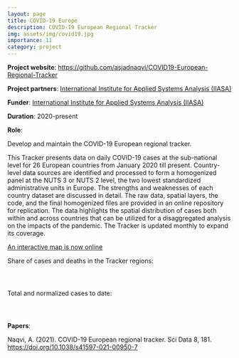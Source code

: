 ```yaml
---
layout: page
title: COVID-19 Europe
description: COVID-19 European Regional Tracker
img: assets/img/covid19.jpg
importance: 11
category: project
---
```


**Project website**: <a href="https://github.com/asjadnaqvi/COVID19-European-Regional-Tracker">https://github.com/asjadnaqvi/COVID19-European-Regional-Tracker</a>

**Project partners**: <a href="https://iiasa.ac.at">International Institute for Applied Systems Analysis (IIASA)</a>

**Funder**: <a href="https://iiasa.ac.at">International Institute for Applied Systems Analysis (IIASA)</a>

**Duration**: 2020-present

**Role**: 

Develop and maintain the COVID-19 European regional tracker.

This Tracker presents data on daily COVID-19 cases at the sub-national level for 26 European countries from January 2020 till present. Country-level data sources are identified and processed to form a homogenized panel at the NUTS 3 or NUTS 2 level, the two lowest standardized administrative units in Europe. The strengths and weaknesses of each country dataset are discussed in detail. The raw data, spatial layers, the code, and the final homogenized files are provided in an online repository for replication. The data highlights the spatial distribution of cases both within and across countries that can be utilized for a disaggregated analysis on the impacts of the pandemic. The Tracker is updated monthly to expand its coverage.

<a href="https://asjadnaqvi.github.io/COVID19-European-Regional-Tracker/">An interactive map is now online</a>


Share of cases and deaths in the Tracker regions:

<div class="row" style="margin: 2.0em;">
    <div class="col">
        <a href="https://github.com/asjadnaqvi/COVID19-European-Regional-Tracker"><img class="img-fluid" img align="bottom" src="{{ '/assets/img/tracker_cases.png' | relative_url }}" alt="" title="Tracker country cases"/></a>
    </div>
    <div class="col">
        <a href="https://github.com/asjadnaqvi/COVID19-European-Regional-Tracker"><img class="img-fluid" img align="bottom" src="{{ '/assets/img/tracker_deaths.png' | relative_url }}" alt="" title="Tracker country deaths"/></a>
    </div>
</div>


Total and normalized cases to date:

<div class="row" style="margin: 2.0em;">
    <div class="col">
        <a href="https://github.com/asjadnaqvi/COVID19-European-Regional-Tracker"><img class="img-fluid" img align="bottom" src="{{ '/assets/img/COVID19_EUROPE_cases_total.png' | relative_url }}" alt="" title="Total cases"/></a>
    </div>
    <div class="col">
        <a href="https://github.com/asjadnaqvi/COVID19-European-Regional-Tracker"><img class="img-fluid" img align="bottom" src="{{ '/assets/img/COVID19_EUROPE_casespop_total.png' | relative_url }}" alt="" title="Total cases per 10k population"/></a>
    </div>
</div>
 

**Papers**:

Naqvi, A. (2021). COVID-19 European regional tracker. Sci Data 8, 181. https://doi.org/10.1038/s41597-021-00950-7